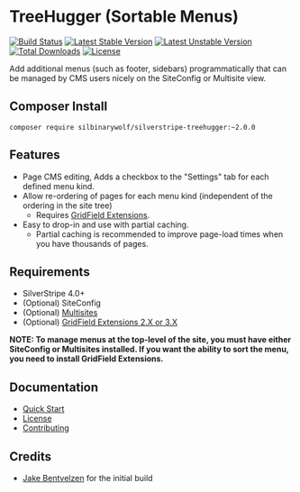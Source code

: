 # TreeHugger (Sortable Menus)

[![Build Status](https://travis-ci.org/symbiote/silverstripe-treehugger.svg?branch=master)](https://travis-ci.org/silbinarywolf/silverstripe-treehugger)
[![Latest Stable Version](https://poser.pugx.org/silbinarywolf/silverstripe-treehugger/version.svg)](https://github.com/silbinarywolf/silverstripe-treehugger/releases)
[![Latest Unstable Version](https://poser.pugx.org/silbinarywolf/silverstripe-treehugger/v/unstable.svg)](https://packagist.org/packages/silbinarywolf/silverstripe-treehugger)
[![Total Downloads](https://poser.pugx.org/silbinarywolf/silverstripe-treehugger/downloads.svg)](https://packagist.org/packages/silbinarywolf/silverstripe-treehugger)
[![License](https://poser.pugx.org/silbinarywolf/silverstripe-treehugger/license.svg)](https://github.com/silbinarywolf/silverstripe-treehugger/blob/master/LICENSE.md)

Add additional menus (such as footer, sidebars) programmatically that can be managed by CMS users nicely on the SiteConfig or Multisite view.

## Composer Install

```
composer require silbinarywolf/silverstripe-treehugger:~2.0.0
```

## Features

- Page CMS editing, Adds a checkbox to the "Settings" tab for each defined menu kind.
- Allow re-ordering of pages for each menu kind (independent of the ordering in the site tree)
    - Requires [GridField Extensions](https://github.com/symbiote/silverstripe-gridfieldextensions).
- Easy to drop-in and use with partial caching.
    - Partial caching is recommended to improve page-load times when you have thousands of pages.

## Requirements

* SilverStripe 4.0+
* (Optional) SiteConfig
* (Optional) [Multisites](https://github.com/symbiote/silverstripe-multisites)
* (Optional) [GridField Extensions 2.X or 3.X](https://github.com/symbiote/silverstripe-gridfieldextensions)

**NOTE: To manage menus at the top-level of the site, you must have either SiteConfig or Multisites installed. If you want the ability to sort the menu, you need to install GridField Extensions.**

## Documentation

* [Quick Start](docs/en/quick-start.md)
* [License](LICENSE.md)
* [Contributing](CONTRIBUTING.md)

## Credits

* [Jake Bentvelzen](https://github.com/SilbinaryWolf) for the initial build
